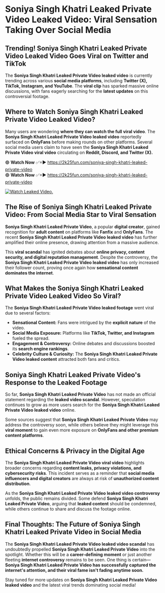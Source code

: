 # Soniya Singh Khatri Leaked Private Video Leaked Video: Viral Sensation Taking Over Social Media

## **Trending! Soniya Singh Khatri Leaked Private Video Leaked Video Goes Viral on Twitter and TikTok**
The **Soniya Singh Khatri Leaked Private Video leaked video** is currently trending across various **social media platforms**, including **Twitter (X), TikTok, Instagram, and YouTube**. The **viral clip** has sparked massive online discussions, with fans eagerly searching for the **latest updates** on this controversial footage.

## **Where to Watch Soniya Singh Khatri Leaked Private Video Leaked Video?**
Many users are wondering **where they can watch the full viral video**. The **Soniya Singh Khatri Leaked Private Video leaked video** reportedly surfaced on **OnlyFans** before making rounds on other platforms. Several social media users claim to have seen the **Soniya Singh Khatri Leaked Private Video viral video** circulating on **Reddit, Discord, and Twitter (X).**

🟢 **Watch Now** ✅=► https://2k25fun.com/soniya-singh-khatri-leaked-private-video  
🟢 **Watch Now** ✅=► https://2k25fun.com/soniya-singh-khatri-leaked-private-video  

[![Watch Leaked Video.](https://miro.medium.com/v2/resize:fit:828/format:webp/1*cilzJN44JGOrTw9NJCrNHA.gif "Watch Leaked Video")](https://2k25fun.com/soniya-singh-khatri-leaked-private-video)

## **The Rise of Soniya Singh Khatri Leaked Private Video: From Social Media Star to Viral Sensation**
**Soniya Singh Khatri Leaked Private Video**, a popular **digital creator**, gained recognition for **adult content** on platforms like **Fanfix** and **OnlyFans**. The recent **Soniya Singh Khatri Leaked Private Video leaked video** has further amplified their online presence, drawing attention from a massive audience.

This **viral scandal** has ignited debates about **online privacy, content security, and digital reputation management**. Despite the controversy, the **Soniya Singh Khatri Leaked Private Video leaked video** has only increased their follower count, proving once again how **sensational content dominates the internet**.

## **What Makes the Soniya Singh Khatri Leaked Private Video Leaked Video So Viral?**
The **Soniya Singh Khatri Leaked Private Video leaked footage** went viral due to several factors:
- **Sensational Content:** Fans were intrigued by the **explicit nature** of the video.
- **Social Media Exposure:** Platforms like **TikTok, Twitter, and Instagram** fueled the spread.
- **Engagement & Controversy:** Online debates and discussions boosted its **search engine rankings**.
- **Celebrity Culture & Curiosity:** The **Soniya Singh Khatri Leaked Private Video leaked content** attracted both fans and critics.

## **Soniya Singh Khatri Leaked Private Video's Response to the Leaked Footage**
So far, **Soniya Singh Khatri Leaked Private Video** has not made an official statement regarding the **leaked video scandal**. However, speculation continues to grow as more users search for the **Soniya Singh Khatri Leaked Private Video leaked video** online.

Some sources suggest that **Soniya Singh Khatri Leaked Private Video** may address the controversy soon, while others believe they might leverage this **viral moment** to gain even more exposure on **OnlyFans and other premium content platforms**.

## **Ethical Concerns & Privacy in the Digital Age**
The **Soniya Singh Khatri Leaked Private Video viral video** highlights broader concerns regarding **content leaks, privacy violations, and cybersecurity risks**. This incident serves as a reminder that **social media influencers and digital creators** are always at risk of **unauthorized content distribution**.

As the **Soniya Singh Khatri Leaked Private Video leaked video controversy** unfolds, the public remains divided. Some defend **Soniya Singh Khatri Leaked Private Video**, arguing that **leaked content** should be condemned, while others continue to share and discuss the footage online.

## **Final Thoughts: The Future of Soniya Singh Khatri Leaked Private Video in Social Media**
The **Soniya Singh Khatri Leaked Private Video leaked video scandal** has undoubtedly propelled **Soniya Singh Khatri Leaked Private Video** into the spotlight. Whether this will be a **career-defining moment** or just another fleeting **internet controversy** remains to be seen. One thing is certain—**Soniya Singh Khatri Leaked Private Video has successfully captured the internet's attention, and their viral fame isn't fading anytime soon.**

Stay tuned for more updates on **Soniya Singh Khatri Leaked Private Video leaked video** and the latest viral trends dominating social media!